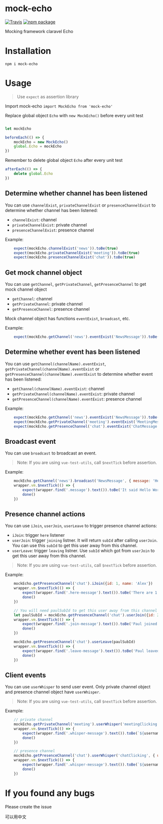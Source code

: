 # mock-echo
[![Travis][build-badge]][build] [![npm package][npm-badge]][npm]

[build-badge]: https://img.shields.io/travis/alexxiyang/mock-echo/master.svg?style=flat-square
[build]: https://travis-ci.org/alexxiyang/mock-echo

[npm-badge]: https://img.shields.io/npm/v/mock-echo.svg?style=flat-square
[npm]: https://www.npmjs.org/package/mock-echo

Mocking framework claravel Echo

# Installation

`npm i mock-echo`

# Usage

> Use `expect` as assertion library

Import mock-echo 
`import MockEcho from 'mock-echo'`

Replace global object `Echo` with `new MockEcho()` before every unit test
```javascript

let mockEcho

beforeEach(() => {
    mockEcho = new MockEcho()
    global.Echo = mockEcho
})
```

Remember to delete global object `Echo` after every unit test
```javascript
afterEach(() => {
    delete global.Echo
})
```

## Determine whether channel has been listened

You can use `channelExist`, `privateChannelExist` or `presenceChannelExist` to determine whether channel has been listened:

* `channelExist`: channel
* `privateChannelExist`: private channel
* `presenceChannelExist`: presence channel

Example:
```javascript
    expect(mockEcho.channelExist('news')).toBe(true)
    expect(mockEcho.privateChannelExist('meeting')).toBe(true)
    expect(mockEcho.presenceChannelExist('chat')).toBe(true)
```

## Get mock channel object

You can use `getChannel`, `getPrivateChannel`, `getPresenceChannel` to get mock channel object

* `getChannel`: channel
* `getPrivateChannel`: private channel
* `getPresenceChannel`: presence channel

Mock channel object has functions `eventExist`, `broadcast`, etc.

Example:
```javascript
    expect(mockEcho.getChannel('news').eventExist('NewsMessage')).toBe(true)
```

## Determine whether event has been listened

You can use `getChannel(channelName).eventExist`, `getPrivateChannel(channelName).eventExist` or `getPresenceChannel(channelName).eventExist` to determine whether event has been listened:

* `getChannel(channelName).eventExist`: channel
* `getPrivateChannel(channelName).eventExist`: private channel
* `getPresenceChannel(channelName).eventExist`: presence channel

Example:
```javascript
    expect(mockEcho.getChannel('news').eventExist('NewsMessage')).toBe(true)
    expect(mockEcho.getPrivateChannel('meeting').eventExist('MeetingMessage')).toBe(true)
    expect(mockEcho.getPresenceChannel('chat').eventExist('ChatMessage')).toBe(true)
```

## Broadcast event

You can use `broadcast` to broadcast an event.

> Note: If you are using `vue-test-utils`, call `$nextTick` before assertion.

Example:
```javascript
    mockEcho.getChannel('news').broadcast('NewsMessage', { message: 'Hello World' })
    wrapper.vm.$nextTick(() => {
        expect(wrapper.find('.message').text()).toBe('It said Hello World')
        done()
    })
```

## Presence channel actions

You can use `iJoin`, `userJoin`, `userLeave` to trigger presence channel actions:

* `iJoin`: trigger `here` listener
* `userJoin`: trigger `joining` listner. It will return `subId` after calling `userJoin`. You can use this `subId` to get this user away from this channel.
* `userLeave`: trigger `leaving` listner. Use `subId` which got from `userJoin` to get this user away from this channel.

> Note: If you are using `vue-test-utils`, call `$nextTick` before assertion.

Example:
```javascript
    mockEcho.getPresenceChannel('chat').iJoin({id: 1, name: 'Alex'})
    wrapper.vm.$nextTick(() => {
        expect(wrapper.find('.here-message').text()).toBe('There are 1 users')
        done()
    })

    // You will need paulSubId to get this user away from this channel
    let paulSubId = mockEcho.getPresenceChannel('chat').userJoin({id: 2, name: 'Paul'})
    wrapper.vm.$nextTick(() => {
        expect(wrapper.find('.join-message').text()).toBe('Paul joined')
        done()
    })

    mockEcho.getPresenceChannel('chat').userLeave(paulSubId)
    wrapper.vm.$nextTick(() => {
        expect(wrapper.find('.leave-message').text()).toBe('Paul leaved')
        done()
    })
```

## Client events

You can use `userWhisper` to send user event. Only private channel object and presence channel object have `userWhisper`.

> Note: If you are using `vue-test-utils`, call `$nextTick` before assertion.

Example:
```javascript
    // private channel
    mockEcho.getPrivateChannel('meeting').userWhisper('meetingClicking', { username: username })
    wrapper.vm.$nextTick(() => {
        expect(wrapper.find('.whisper-message').text()).toBe(`${username} is clicking the button`)
        done()
    })

    // presence channel
    mockEcho.getPresenceChannel('chat').userWhisper('chatClicking', { username: username })
    wrapper.vm.$nextTick(() => {
        expect(wrapper.find('.whisper-message').text()).toBe(`${username} is clicking the button`)
        done()
    })
```

# If you found any bugs

Please create the issue

可以用中文
